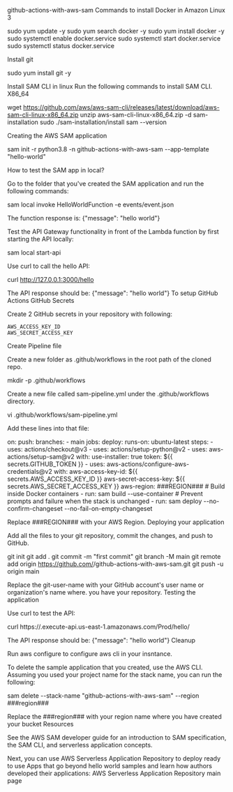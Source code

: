 github-actions-with-aws-sam
Commands to install Docker in Amazon Linux 3

sudo yum update -y
sudo yum search docker -y
sudo yum install docker -y
sudo systemctl enable docker.service
sudo systemctl start docker.service
sudo systemctl status docker.service

Install git

sudo yum install git -y

Install SAM CLI in linux
Run the following commands to install SAM CLI. X86_64

wget https://github.com/aws/aws-sam-cli/releases/latest/download/aws-sam-cli-linux-x86_64.zip
unzip aws-sam-cli-linux-x86_64.zip -d sam-installation
sudo ./sam-installation/install
sam --version

Creating the AWS SAM application

sam init -r python3.8 -n github-actions-with-aws-sam --app-template "hello-world"

How to test the SAM app in local?

Go to the folder that you've created the SAM application and run the following commands:

sam local invoke HelloWorldFunction -e events/event.json

The function response is: {"message": "hello world"}

Test the API Gateway functionality in front of the Lambda function by first starting the API locally:

sam local start-api

Use curl to call the hello API:

curl http://127.0.0.1:3000/hello

The API response should be: {"message": "hello world"}
To setup GitHub Actions
GitHub Secrets

Create 2 GitHub secrets in your repository with following:

    AWS_ACCESS_KEY_ID 
    AWS_SECRET_ACCESS_KEY

Create Pipeline file

Create a new folder as .github/workflows in the root path of the cloned repo.

mkdir -p .github/workflows

Create a new file called sam-pipeline.yml under the .github/workflows directory.

vi .github/workflows/sam-pipeline.yml

Add these lines into that file:

on:
  push:
    branches:
      - main
jobs:
  deploy:
    runs-on: ubuntu-latest
    steps:
      - uses: actions/checkout@v3
      - uses: actions/setup-python@v2
      - uses: aws-actions/setup-sam@v2
        with:
          use-installer: true
          token: ${{ secrets.GITHUB_TOKEN }}
      - uses: aws-actions/configure-aws-credentials@v2
        with:
          aws-access-key-id: ${{ secrets.AWS_ACCESS_KEY_ID }}
          aws-secret-access-key: ${{ secrets.AWS_SECRET_ACCESS_KEY }}
          aws-region: ###REGION###
      # Build inside Docker containers
      - run: sam build --use-container
      # Prevent prompts and failure when the stack is unchanged
      - run: sam deploy --no-confirm-changeset --no-fail-on-empty-changeset

Replace ###REGION### with your AWS Region.
Deploying your application

Add all the files to your git repository, commit the changes, and push to GitHub.

git init
git add .
git commit -m "first commit"
git branch -M main
git remote add origin https://github.com/<git-user-name>/github-actions-with-aws-sam.git
git push -u origin main

Replace the git-user-name with your GitHub account's user name or organization's name where. you have your repository.
Testing the application

Use curl to test the API:

curl https://<api-id>.execute-api.us-east-1.amazonaws.com/Prod/hello/

The API response should be: {"message": "hello world"}
Cleanup

Run aws configure to configure aws cli in your insntance.

To delete the sample application that you created, use the AWS CLI. Assuming you used your project name for the stack name, you can run the following:

sam delete --stack-name "github-actions-with-aws-sam" --region ###region###

Replace the ###region### with your region name where you have created your bucket
Resources

See the AWS SAM developer guide for an introduction to SAM specification, the SAM CLI, and serverless application concepts.

Next, you can use AWS Serverless Application Repository to deploy ready to use Apps that go beyond hello world samples and learn how authors developed their applications: AWS Serverless Application Repository main page
